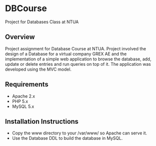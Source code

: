 # DBCourse
Project for Databases Class at NTUA

## Overview
Project assignment for Database Course at NTUA. Project involved the design of a Database for a virtual company GREX AE and the implementation of a simple web application to browse the database, add, update or delete entries and run queries on top of it. The application was developed using the MVC model.

## Requirements
* Apache 2.x
* PHP 5.x
* MySQL 5.x

## Installation Instructions
* Copy the www directory to your /var/www/ so Apache can serve it.
* Use the Database DDL to build the database in MySQL.
